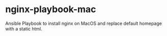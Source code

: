 # nginx-playbook-mac
Ansible Playbook to install nginx on MacOS and replace default homepage with a static html.
